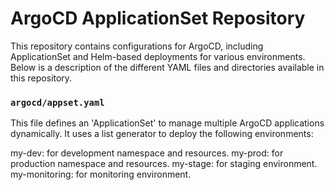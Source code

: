 # ArgoCD ApplicationSet Repository
This repository contains configurations for ArgoCD, including ApplicationSet and Helm-based deployments for various environments. Below is a description of the different YAML files and directories available in this repository.

### `argocd/appset.yaml`
This file defines an 'ApplicationSet' to manage multiple ArgoCD applications dynamically. It uses a list generator to deploy the following environments:

my-dev: for development namespace and resources.
my-prod: for production namespace and resources.
my-stage: for staging environment.
my-monitoring: for monitoring environment.

